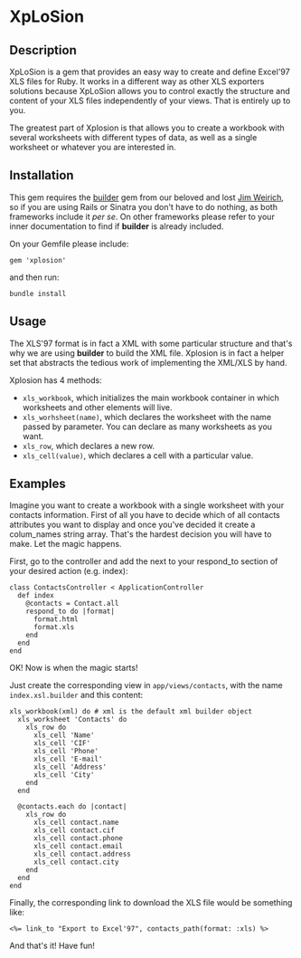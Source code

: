 XpLoSion
========

Description
---------------
XpLoSion is a gem that provides an easy way to create and define Excel'97 XLS files for Ruby. It works in a different way as other XLS exporters solutions because XpLoSion allows you to control exactly the structure and content of your XLS files independently of your views. That is entirely up to you.

The greatest part of Xplosion is that allows you to create a workbook with several worksheets with different types of data, as well as a single worksheet or whatever you are interested in.

Installation
---------------
This gem requires the [builder](https://github.com/jimweirich/builder) gem from our beloved and lost [Jim Weirich](https://github.com/jimweirich), so if you are using Rails or Sinatra you don't have to do nothing, as both frameworks include it *per se*. On other frameworks please refer to your inner documentation to find if **builder** is already included.

On your Gemfile please include:

    gem 'xplosion'

and then run:

    bundle install

Usage
---------
The XLS'97 format is in fact a XML with some particular structure and that's why we are using **builder** to build the XML file. Xplosion is in fact a helper set that abstracts the tedious work of implementing the XML/XLS by hand.

Xplosion has 4 methods:

* `xls_workbook`, which initializes the main workbook container in which worksheets and other elements will live.
* `xls_worhsheet(name)`, which declares the worksheet with the name passed by parameter. You can declare as many worksheets as you want.
* `xls_row`, which declares a new row.
* `xls_cell(value)`, which declares a cell with a particular value.

Examples
---------
Imagine you want to create a workbook with a single worksheet with your contacts information. First of all you have to decide which of all contacts attributes you want to display and once you've decided it create a colum_names string array. That's the hardest decision you will have to make. Let the magic happens.

First, go to the controller and add the next to your respond_to section of your desired action (e.g. index):

    class ContactsController < ApplicationController
      def index
        @contacts = Contact.all
        respond_to do |format|
          format.html
          format.xls
        end
      end
    end

OK! Now is when the magic starts!

Just create the corresponding view in `app/views/contacts`, with the name `index.xsl.builder` and this content:

    xls_workbook(xml) do # xml is the default xml builder object
      xls_worksheet 'Contacts' do
        xls_row do
          xls_cell 'Name'
          xls_cell 'CIF'
          xls_cell 'Phone'
          xls_cell 'E-mail'
          xls_cell 'Address'
          xls_cell 'City'
        end
      end

      @contacts.each do |contact|
        xls_row do
          xls_cell contact.name
          xls_cell contact.cif
          xls_cell contact.phone
          xls_cell contact.email
          xls_cell contact.address
          xls_cell contact.city
        end
      end
    end

Finally, the corresponding link to download the XLS file would be something like:

    <%= link_to "Export to Excel'97", contacts_path(format: :xls) %>

And that's it! Have fun!
